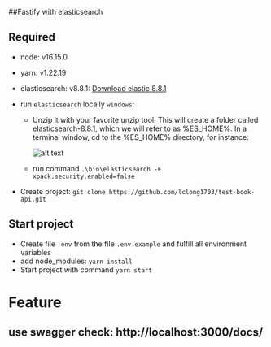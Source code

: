 ##Fastify with elasticsearch
## Required

- node: v16.15.0
- yarn: v1.22.19
- elasticsearch: v8.8.1: [Download elastic 8.8.1](https://artifacts.elastic.co/downloads/elasticsearch/elasticsearch-8.8.1-windows-x86_64.zip)
- run `elasticsearch` locally `windows`:

  - Unzip it with your favorite unzip tool. This will create a folder called elasticsearch-8.8.1, which we will refer to as %ES_HOME%. In a terminal window, cd to the %ES_HOME% directory, for instance:

    ![alt text](https://i.imgur.com/uG3H97y.png)

  - run command `.\bin\elasticsearch -E xpack.security.enabled=false`

- Create project: `git clone https://github.com/lclong1703/test-book-api.git`

## Start project

- Create file `.env` from the file `.env.example` and fulfill all environment variables
- add node_modules: `yarn install`
- Start project with command `yarn start`

# Feature

## use swagger check: http://localhost:3000/docs/
